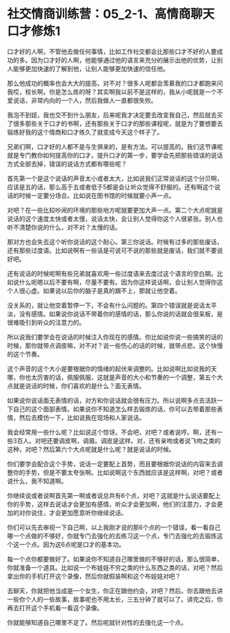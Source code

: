 # 社交情商训练营：05_2-1、高情商聊天口才修炼1

口才好的人啊，不管他去做任何事情，比如工作社交都会比那些口才不好的人要成功的多。因为口才好的人啊，他能够通过他的语言来充分的展示出他的优势，让别人能够更加快速的了解到他，让别人能够更加快速的信任他。

那么他成功的概率也会大大的提高，对不对？很多人呢都会羡慕我的口才都跑来问我哎，校长啊，你是怎么练的呀？其实啊我以前不是这样的，我从小呢就是一个不爱说话，非常内向的一个人，然后我做人一直都很失败。

我泡不到妞，我也交不到什么朋友，后来呢我才决定要去改变我自己，然后就去买了很多那些关于口才的书啊，还有那些关于口才的那些课程呢，就是为了要想要去锻炼好我的这个情商和口才练久了就变成今天这个样子了。

兄弟们啊，口才好的人都不是与生俱来的，是有方法。可以提高的。我们这节课呢就是专门教你如何提高你的口才。提升口才的第一步，要学会先把那些错误的说话方式全部去掉，错误的说话方式都有哪些呢？

首先第一个是这个说话的声音太小或者太大，比如说我们正常说话的这个分贝啊，应该是五的话，那么高于五或者低于5都是会让听众觉得不舒服的。还有啊这个说话的时候一定要分场合。比如说在图书馆的时候就要小声一点。

对吧？在一些比较吵闹的环境的那些地方呢就要更加大声一点。第二个大点呢就是说话的这个速度太快或者太慢，说话太快，会让别人觉得你这个人很紧张。别人也听不清楚你说的什么，对不对？太慢的话。

那对方也会失去这个听你说话的这个耐心。第三你说话。时候有过多的那些废话，还有那些过度语。比如说啊有一些话是可说可不说的那些就是废话，我们就不要说好吧。

还有说话的时候呢啊有些兄弟就喜欢用一些过度语来去度过这个语言的空白期。比如说什么呃嗯以后不要有啊，尽量不要有。因为你这样说话啊，会让别人觉得你这个人很心虚。如果说以后你的脑子是真的跟不上，那就让他空着。

没关系的，就让他空着暂停一下，不会有什么问题的。第四个错误就是说话太平淡，没有感情。如果说你说话不带着你的感情的话，那么你说的话就会很呆板，是很难吸引到听众的注意力的。

所以说我们要学会在说话的时候注入你现在的感情。你比如说你说一些搞笑的话的时候，那你就带点调皮嘛，对不对？说一些伤心的话的时候，就带点悲。这个快慢的这个节奏。

这个声音的这个大小是要根据你的情绪的起伏来调整的。比如说啊比如说我的天哪，你也太厉害的话，佩服佩服，这就是声音的大小和节奏的一个调整，第五个大点就是说话的时候，你们喜欢的是什么？面无表情。

如果说你说话面无表情的话，对方和你说话就会很有压力。所以说啊多点去活跃一下自己的这个面部表情。如果说你不知道怎么样去锻炼的话，你可以去带着那些表情，然后去模仿一下，比如说我在现场和人家说话。

我会经常用一些什么呢？比如说这个惊讶。不会吧，对吧？或者说哼。啊，还有一些3百人。对吧还要调皮啊，调眉。调皮是这样。对，还有亲吻或者说飞吻之类的这种，对吧？然后第六个大点呢就是什么呢？就是说话的时候。

你们要学会配合这个手势，说话一定要配上首势，而且要根据你说话的内容来去调整你的手势，但是不要太夸张啊。比如说啊这个东西就应该是这样啊，对吧？或者说什么，我不知道啊。

你继续说或者说啊首先第一啊或者说总共有6个点，对吧？这就是什么说话要配上你的手势，这样去说话才会更加有感情，听众才会更加啊，他们的注意力，才会更加的对你说住，才会更加愿意听你继续说话。

你们可以先去审视一下自己啊，以上我刚才说的那6个点的一个错误，看一看自己哪一个点做的不够好，你就专门去强化的去练习这一个点，专门去强化的去锻炼这个这一个点。因为这6点呢是口才的基本功。

每一个点你都要做好了。如果说你不知道自己哪里做的不够好的话，那么很简单，你就准备一个道具。比如说一个布娃娃不穷之类的什么东西之类的话，对吧？然后拿出你的手机打开这个录像，然后你就假装啊和这个布娃娃对吧？

去聊天，你就把他当成是一个女生，你正在跟他约会，对吧？然后。你去跟他去讲一些你个人的一些故事，故事呢也不用太长，三五分钟了就可以了。讲完之后，你再去打开这个手机看一看这个录像。

你就能够知道自己哪里不足了。然后呢就针对性的去强化这一个点。